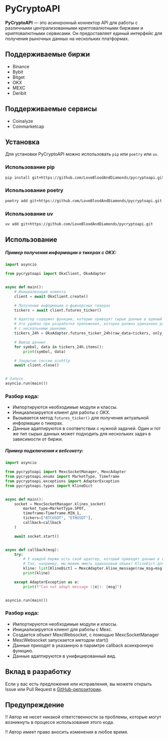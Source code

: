 # PyCryptoAPI

**PyCryptoAPI** — это асинхронный коннектор API для работы с различными централизованными криптовалютными биржами и
криптовалютными сервисами. Он предоставляет единый интерфейс для получения рыночных данных на нескольких платформах.

## Поддерживаемые биржи

- Binance
- Bybit
- Bitget
- OKX
- MEXC
- Deribit

## Поддерживаемые сервисы

- Coinalyze
- Coinmarketcap

## Установка

Для установки PyCryptoAPI можно использовать `pip` или `poetry` или `uv`.

### Использование pip

```bash
pip install git+https://github.com/LoveBloodAndDiamonds/pycryptoapi.git@main
```

### Использование poetry

```bash
poetry add git+https://github.com/LoveBloodAndDiamonds/pycryptoapi.git
```

### Использование uv

```bash
uv add git+https://github.com/LoveBloodAndDiamonds/pycryptoapi.git
```

## Использование

##### Пример получения информации о тикерах с OKX:

```python
import asyncio

from pycryptoapi import OkxClient, OkxAdapter


async def main():
    # Инициализация клиента
    client = await OkxClient.create()

    # Получение информации о фьючерсных тикерах
    tickers = await client.futures_ticker()

    # Адаптер содержит функции, которые приводят сырые данные в единый вид для всех бирж.
    # Это удобно при разработке приложения, которое должно одинаково работать сразу
    # с несколькими рынками.
    tickers_24h = OkxAdapter.futures_ticker_24h(raw_data=tickers, only_usdt=True)

    # Вывод данных
    for symbol, data in tickers_24h.items():
        print(symbol, data)

    # Закрытие сессии aiohttp
    await client.close()


# Запуск
asyncio.run(main())
```

### Разбор кода:

- Импортируются необходимые модули и классы.
- Инициализируется клиент для работы с OKX.
- Вызывается метод `futures_ticker()` для получения актуальной информации о тикерах.
- Данные адаптируются в соответствии с нужной задачей. Один и тот же тип сырых данных может подходить для нескольких
  задач в зависимости от биржи.

##### Пример подключения к вебсокету:

```python
import asyncio

from pycryptoapi import MexcSocketManager, MexcAdapter
from pycryptoapi.enums import MarketType, Timeframe
from pycryptoapi.exceptions import AdapterException
from pycryptoapi.types import KlineDict


async def main():
    socket = MexcSocketManager.klines_socket(
        market_type=MarketType.SPOT,
        timeframe=Timeframe.MIN_1,
        tickers=["BTCUSDT", "ETHUSDT"],
        callback=callback
    )

    await socket.start()


async def callback(msg):
    try:
        # У каждой биржи есть свой адаптер, который приводит данные в единый формат.
        # Так, например, мы можем иметь одинаковый объект KlineDict для любой биржи.
        kline: list[KlineDict] = MexcAdapter.kline_message(raw_msg=msg)
        print(kline)

    except AdapterException as e:
        print(f"Can not adapt message ({e}): {msg}")


asyncio.run(main())
```

### Разбор кода:

- Импортируются необходимые модули и классы.
- Инициализируется клиент для работы с Mexc.
- Создается объект MexcWebsocket, с помощью MexcSocketManager
- MexcWebsocket запускается методом start()
- Данные приходят в указанную в парамтре callback асинхронную функцию.
- Данные адаптируются в унифицированный вид.

## Вклад в разработку

Если у вас есть предложения или исправления, вы можете открыть Issue или Pull Request
в [GitHub-репозитории](https://github.com/LoveBloodAndDiamonds/pycryptoapi).

## Предупреждение

‼️ Автор не несет никакой ответственности за проблемы, которые могут возникнуть в процессе использования этого кода.

‼️ Автор имеет право вносить изменения в любое время.
